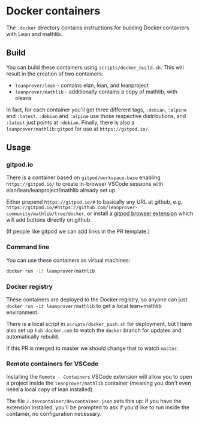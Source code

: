 # Docker containers

The `.docker` directory contains instructions for building Docker containers
with Lean and mathlib.

## Build

You can build these containers using `scripts/docker_build.sh`.
This will result in the creation of two containers:

* `leanprover/lean` - contains elan, lean, and leanproject
* `leanprover/mathlib` - additionally contains a copy of mathlib, with oleans

In fact, for each container you'll get three different tags, `:debian`, `:alpine` and `:latest`.
`:debian` and `:alpine` use those respective distributions, and `:latest` just points at `:debian`.
Finally, there is also a `leanprover/mathlib:gitpod` for use at `https://gitpod.io/`.

## Usage

### gitpod.io

There is a container based on `gitpod/workspace-base`
enabling `https://gitpod.io/` to create in-browser VSCode sessions
with elan/lean/leanproject/mathlib already set up.

Either prepend `https://gitpod.io/#` to basically any URL at github, e.g.
`https://gitpod.io/#https://github.com/leanprover-community/mathlib/tree/docker`,
or install a [gitpod browser extension](https://www.gitpod.io/docs/browser-extension/)
which will add buttons directly on github.

(If people like gitpod we can add links in the PR template.)

### Command line

You can use these containers as virtual machines:

```sh
docker run -it leanprover/mathlib
```

### Docker registry

These containers are deployed to the Docker registry, so anyone can just
`docker run -it leanprover/mathlib` to get a local lean+mathlib environment.

There is a local script in `scripts/docker_push.sh` for deployment,
but I have also set up `hub.docker.com` to watch the `docker` branch for updates
and automatically rebuild.

If this PR is merged to master we should change that to watch `master`.

### Remote containers for VSCode

Installing the `Remote - Containers` VSCode extension
will allow you to open a project inside the `leanprover/mathlib` container
(meaning you don't even need a local copy of lean installed).

The file `/.devcontainer/devcontainer.json` sets this up:
if you have the extension installed, you'll be prompted to ask if you'd like to run inside the
container, no configuration necessary.
